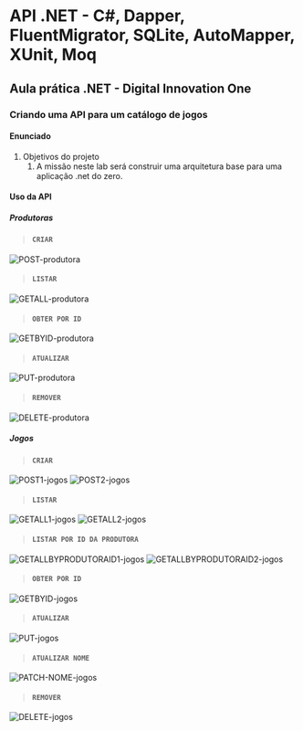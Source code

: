 # API .NET - C#, Dapper, FluentMigrator, SQLite, AutoMapper, XUnit, Moq

## Aula prática .NET - Digital Innovation One

### Criando uma API para um catálogo de jogos

#### Enunciado

1. Objetivos do projeto
	1. A missão neste lab será construir uma arquitetura base para uma aplicação .net do zero.

#### Uso da API

##### Produtoras

> #### ```CRIAR```

![POST-produtora](https://user-images.githubusercontent.com/57911863/137592770-63e6455d-0e05-4232-b22c-752107559272.png)

> #### ```LISTAR```

![GETALL-produtora](https://user-images.githubusercontent.com/57911863/137592943-3071f669-526a-4506-87f8-9e8e2e9a940e.png)

> #### ```OBTER POR ID```

![GETBYID-produtora](https://user-images.githubusercontent.com/57911863/137593007-264cad72-3eb0-4d96-adad-a8ac53773aa2.png)

> #### ```ATUALIZAR```

![PUT-produtora](https://user-images.githubusercontent.com/57911863/137593011-cbea2eda-7cca-43fc-96ed-3b1b3214b0e5.png)

> #### ```REMOVER```

![DELETE-produtora](https://user-images.githubusercontent.com/57911863/137593016-ae64cd36-0324-4653-bece-31489140f4ec.png)


##### Jogos

> #### ```CRIAR```

![POST1-jogos](https://user-images.githubusercontent.com/57911863/137593080-6ed4465b-0e2e-4ed6-ba42-7bfedf2659e8.png)
![POST2-jogos](https://user-images.githubusercontent.com/57911863/137593083-405ca8e1-d2d0-41e1-ad5b-4ef8742cc494.png)

> #### ```LISTAR```

![GETALL1-jogos](https://user-images.githubusercontent.com/57911863/137593098-2a4e5f36-2b71-4488-b3a8-5313afafbb76.png)
![GETALL2-jogos](https://user-images.githubusercontent.com/57911863/137593099-0daa5f08-41c3-4385-b41a-5af2eff586fa.png)

> #### ```LISTAR POR ID DA PRODUTORA```

![GETALLBYPRODUTORAID1-jogos](https://user-images.githubusercontent.com/57911863/137593103-1ea636c6-c4f6-45f9-abe9-3088c22fdfe2.png)
![GETALLBYPRODUTORAID2-jogos](https://user-images.githubusercontent.com/57911863/137593104-ad959d4e-2b3b-45ba-a40b-6b2eda8248a8.png)

> #### ```OBTER POR ID```

![GETBYID-jogos](https://user-images.githubusercontent.com/57911863/137593110-102d61e4-4d4e-4782-9b53-fd072c4c2158.png)

> #### ```ATUALIZAR```

![PUT-jogos](https://user-images.githubusercontent.com/57911863/137593114-8e83e519-ec81-43ad-8bcb-2ccf0b45e420.png)

> #### ```ATUALIZAR NOME```

![PATCH-NOME-jogos](https://user-images.githubusercontent.com/57911863/137593121-45acfa21-26b4-4d91-85ea-7e4b65a61f22.png)

> #### ```REMOVER```

![DELETE-jogos](https://user-images.githubusercontent.com/57911863/137593126-5694c550-c2dc-407b-9bc6-62f25b8a809c.png)
